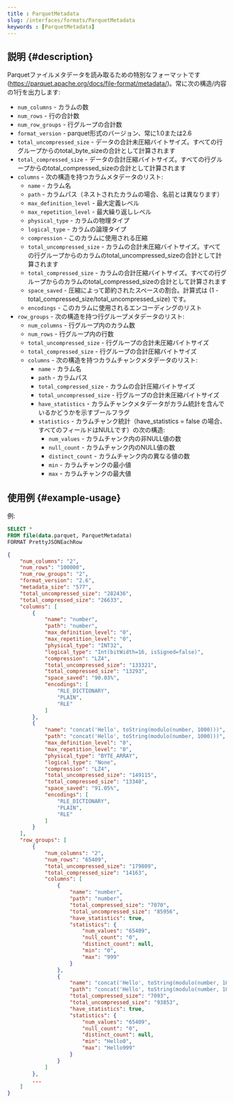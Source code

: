 ```yaml
---
title : ParquetMetadata
slug: /interfaces/formats/ParquetMetadata
keywords : [ParquetMetadata]
---
```


## 説明 {#description}

Parquetファイルメタデータを読み取るための特別なフォーマットです (https://parquet.apache.org/docs/file-format/metadata/)。常に次の構造/内容の1行を出力します:
- `num_columns` - カラムの数
- `num_rows` - 行の合計数
- `num_row_groups` - 行グループの合計数
- `format_version` - parquet形式のバージョン、常に1.0または2.6
- `total_uncompressed_size` - データの合計未圧縮バイトサイズ。すべての行グループからのtotal_byte_sizeの合計として計算されます
- `total_compressed_size` - データの合計圧縮バイトサイズ。すべての行グループからのtotal_compressed_sizeの合計として計算されます
- `columns` - 次の構造を持つカラムメタデータのリスト:
    - `name` - カラム名
    - `path` - カラムパス（ネストされたカラムの場合、名前とは異なります）
    - `max_definition_level` - 最大定義レベル
    - `max_repetition_level` - 最大繰り返しレベル
    - `physical_type` - カラムの物理タイプ
    - `logical_type` - カラムの論理タイプ
    - `compression` - このカラムに使用される圧縮
    - `total_uncompressed_size` - カラムの合計未圧縮バイトサイズ。すべての行グループからのカラムのtotal_uncompressed_sizeの合計として計算されます
    - `total_compressed_size` - カラムの合計圧縮バイトサイズ。すべての行グループからのカラムのtotal_compressed_sizeの合計として計算されます
    - `space_saved` - 圧縮によって節約されたスペースの割合。計算式は (1 - total_compressed_size/total_uncompressed_size) です。
    - `encodings` - このカラムに使用されるエンコーディングのリスト
- `row_groups` - 次の構造を持つ行グループメタデータのリスト:
    - `num_columns` - 行グループ内のカラム数
    - `num_rows` - 行グループ内の行数
    - `total_uncompressed_size` - 行グループの合計未圧縮バイトサイズ
    - `total_compressed_size` - 行グループの合計圧縮バイトサイズ
    - `columns` - 次の構造を持つカラムチャンクメタデータのリスト:
        - `name` - カラム名
        - `path` - カラムパス
        - `total_compressed_size` - カラムの合計圧縮バイトサイズ
        - `total_uncompressed_size` - 行グループの合計未圧縮バイトサイズ
        - `have_statistics` - カラムチャンクメタデータがカラム統計を含んでいるかどうかを示すブールフラグ
        - `statistics` - カラムチャンク統計（have_statistics = false の場合、すべてのフィールドはNULLです）の次の構造:
            - `num_values` - カラムチャンク内の非NULL値の数
            - `null_count` - カラムチャンク内のNULL値の数
            - `distinct_count` - カラムチャンク内の異なる値の数
            - `min` - カラムチャンクの最小値
            - `max` - カラムチャンクの最大値

## 使用例 {#example-usage}

例:

```sql
SELECT * 
FROM file(data.parquet, ParquetMetadata) 
FORMAT PrettyJSONEachRow
```

```json
{
    "num_columns": "2",
    "num_rows": "100000",
    "num_row_groups": "2",
    "format_version": "2.6",
    "metadata_size": "577",
    "total_uncompressed_size": "282436",
    "total_compressed_size": "26633",
    "columns": [
        {
            "name": "number",
            "path": "number",
            "max_definition_level": "0",
            "max_repetition_level": "0",
            "physical_type": "INT32",
            "logical_type": "Int(bitWidth=16, isSigned=false)",
            "compression": "LZ4",
            "total_uncompressed_size": "133321",
            "total_compressed_size": "13293",
            "space_saved": "90.03%",
            "encodings": [
                "RLE_DICTIONARY",
                "PLAIN",
                "RLE"
            ]
        },
        {
            "name": "concat('Hello', toString(modulo(number, 1000)))",
            "path": "concat('Hello', toString(modulo(number, 1000)))",
            "max_definition_level": "0",
            "max_repetition_level": "0",
            "physical_type": "BYTE_ARRAY",
            "logical_type": "None",
            "compression": "LZ4",
            "total_uncompressed_size": "149115",
            "total_compressed_size": "13340",
            "space_saved": "91.05%",
            "encodings": [
                "RLE_DICTIONARY",
                "PLAIN",
                "RLE"
            ]
        }
    ],
    "row_groups": [
        {
            "num_columns": "2",
            "num_rows": "65409",
            "total_uncompressed_size": "179809",
            "total_compressed_size": "14163",
            "columns": [
                {
                    "name": "number",
                    "path": "number",
                    "total_compressed_size": "7070",
                    "total_uncompressed_size": "85956",
                    "have_statistics": true,
                    "statistics": {
                        "num_values": "65409",
                        "null_count": "0",
                        "distinct_count": null,
                        "min": "0",
                        "max": "999"
                    }
                },
                {
                    "name": "concat('Hello', toString(modulo(number, 1000)))",
                    "path": "concat('Hello', toString(modulo(number, 1000)))",
                    "total_compressed_size": "7093",
                    "total_uncompressed_size": "93853",
                    "have_statistics": true,
                    "statistics": {
                        "num_values": "65409",
                        "null_count": "0",
                        "distinct_count": null,
                        "min": "Hello0",
                        "max": "Hello999"
                    }
                }
            ]
        },
        ...
    ]
}
```
